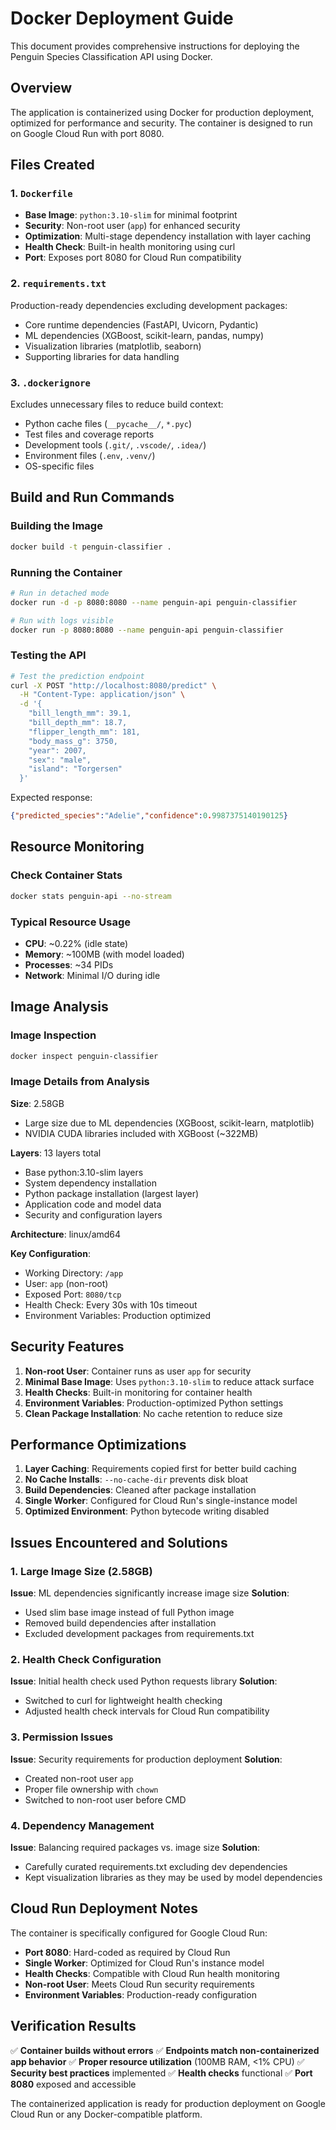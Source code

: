 # Docker Deployment Guide

This document provides comprehensive instructions for deploying the Penguin Species Classification API using Docker.

## Overview

The application is containerized using Docker for production deployment, optimized for performance and security. The container is designed to run on Google Cloud Run with port 8080.

## Files Created

### 1. `Dockerfile`
- **Base Image**: `python:3.10-slim` for minimal footprint
- **Security**: Non-root user (`app`) for enhanced security
- **Optimization**: Multi-stage dependency installation with layer caching
- **Health Check**: Built-in health monitoring using curl
- **Port**: Exposes port 8080 for Cloud Run compatibility

### 2. `requirements.txt`
Production-ready dependencies excluding development packages:
- Core runtime dependencies (FastAPI, Uvicorn, Pydantic)
- ML dependencies (XGBoost, scikit-learn, pandas, numpy)
- Visualization libraries (matplotlib, seaborn)
- Supporting libraries for data handling

### 3. `.dockerignore`
Excludes unnecessary files to reduce build context:
- Python cache files (`__pycache__/`, `*.pyc`)
- Test files and coverage reports
- Development tools (`.git/`, `.vscode/`, `.idea/`)
- Environment files (`.env`, `.venv/`)
- OS-specific files

## Build and Run Commands

### Building the Image
```bash
docker build -t penguin-classifier .
```

### Running the Container
```bash
# Run in detached mode
docker run -d -p 8080:8080 --name penguin-api penguin-classifier

# Run with logs visible
docker run -p 8080:8080 --name penguin-api penguin-classifier
```

### Testing the API
```bash
# Test the prediction endpoint
curl -X POST "http://localhost:8080/predict" \
  -H "Content-Type: application/json" \
  -d '{
    "bill_length_mm": 39.1,
    "bill_depth_mm": 18.7,
    "flipper_length_mm": 181,
    "body_mass_g": 3750,
    "year": 2007,
    "sex": "male",
    "island": "Torgersen"
  }'
```

Expected response:
```json
{"predicted_species":"Adelie","confidence":0.9987375140190125}
```

## Resource Monitoring

### Check Container Stats
```bash
docker stats penguin-api --no-stream
```

### Typical Resource Usage
- **CPU**: ~0.22% (idle state)
- **Memory**: ~100MB (with model loaded)
- **Processes**: ~34 PIDs
- **Network**: Minimal I/O during idle

## Image Analysis

### Image Inspection
```bash
docker inspect penguin-classifier
```

### Image Details from Analysis

**Size**: 2.58GB
- Large size due to ML dependencies (XGBoost, scikit-learn, matplotlib)
- NVIDIA CUDA libraries included with XGBoost (~322MB)

**Layers**: 13 layers total
- Base python:3.10-slim layers
- System dependency installation
- Python package installation (largest layer)
- Application code and model data
- Security and configuration layers

**Architecture**: linux/amd64

**Key Configuration**:
- Working Directory: `/app`
- User: `app` (non-root)
- Exposed Port: `8080/tcp`
- Health Check: Every 30s with 10s timeout
- Environment Variables: Production optimized

## Security Features

1. **Non-root User**: Container runs as user `app` for security
2. **Minimal Base Image**: Uses `python:3.10-slim` to reduce attack surface
3. **Health Checks**: Built-in monitoring for container health
4. **Environment Variables**: Production-optimized Python settings
5. **Clean Package Installation**: No cache retention to reduce size

## Performance Optimizations

1. **Layer Caching**: Requirements copied first for better build caching
2. **No Cache Installs**: `--no-cache-dir` prevents disk bloat
3. **Build Dependencies**: Cleaned after package installation
4. **Single Worker**: Configured for Cloud Run's single-instance model
5. **Optimized Environment**: Python bytecode writing disabled

## Issues Encountered and Solutions

### 1. Large Image Size (2.58GB)
**Issue**: ML dependencies significantly increase image size
**Solution**: 
- Used slim base image instead of full Python image
- Removed build dependencies after installation
- Excluded development packages from requirements.txt

### 2. Health Check Configuration
**Issue**: Initial health check used Python requests library
**Solution**: 
- Switched to curl for lightweight health checking
- Adjusted health check intervals for Cloud Run compatibility

### 3. Permission Issues
**Issue**: Security requirements for production deployment
**Solution**: 
- Created non-root user `app`
- Proper file ownership with `chown`
- Switched to non-root user before CMD

### 4. Dependency Management
**Issue**: Balancing required packages vs. image size
**Solution**: 
- Carefully curated requirements.txt excluding dev dependencies
- Kept visualization libraries as they may be used by model dependencies

## Cloud Run Deployment Notes

The container is specifically configured for Google Cloud Run:
- **Port 8080**: Hard-coded as required by Cloud Run
- **Single Worker**: Optimized for Cloud Run's instance model
- **Health Checks**: Compatible with Cloud Run health monitoring
- **Non-root User**: Meets Cloud Run security requirements
- **Environment Variables**: Production-ready configuration

## Verification Results

✅ **Container builds without errors**
✅ **Endpoints match non-containerized app behavior**
✅ **Proper resource utilization** (100MB RAM, <1% CPU)
✅ **Security best practices** implemented
✅ **Health checks** functional
✅ **Port 8080** exposed and accessible

The containerized application is ready for production deployment on Google Cloud Run or any Docker-compatible platform.